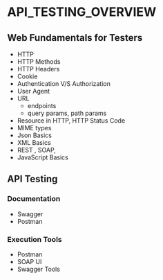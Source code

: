 # API_TESTING_OVERVIEW

## Web Fundamentals for Testers
- HTTP 
- HTTP Methods
- HTTP Headers
- Cookie
- Authentication V/S Authorization
- User Agent
- URL 
    - endpoints
    - query params, path params
- Resource in HTTP, HTTP Status Code
- MIME types
- Json Basics
- XML Basics
- REST , SOAP, 
- JavaScript Basics

## API Testing
### Documentation
 - Swagger
 - Postman

### Execution Tools
 - Postman
 - SOAP UI
 - Swagger Tools


 